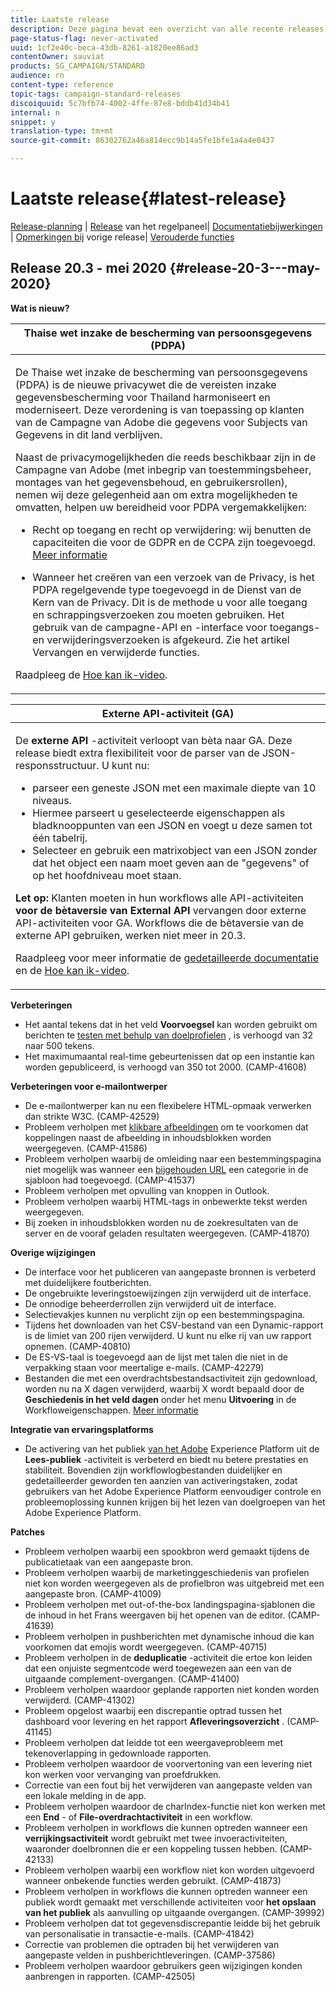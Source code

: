 ```yaml
---
title: Laatste release
description: Deze pagina bevat een overzicht van alle recente releases van Adobe Campaign Standard.
page-status-flag: never-activated
uuid: 1cf2e40c-beca-43db-8261-a1820ee86ad3
contentOwner: sauviat
products: SG_CAMPAIGN/STANDARD
audience: rn
content-type: reference
topic-tags: campaign-standard-releases
discoiquuid: 5c7bfb74-4002-4ffe-87e8-bddb41d34b41
internal: n
snippet: y
translation-type: tm+mt
source-git-commit: 86302762a46a814ecc9b14a5fe1bfe1a4a4e0437

---
```



# Laatste release{#latest-release}

[Release-planning](../../rn/using/release-planning.md) | [Release](https://docs.adobe.com/content/help/en/control-panel/using/release-notes.html) van het regelpaneel| [Documentatiebijwerkingen](../../rn/using/documentation-updates.md) | [Opmerkingen bij](../../rn/using/release-notes-2020.md) vorige release| [Verouderde functies](../../rn/using/deprecated-features.md)

## Release 20.3 - mei 2020 {#release-20-3---may-2020}

**Wat is nieuw?**

<table> 
<thead> 
<tr> 
<th> <strong>Thaise wet inzake de bescherming van persoonsgegevens (PDPA)</strong><br /> </th> 
</tr> 
</thead> 
<tbody> 
<tr> 
<td> <p>De Thaise wet inzake de bescherming van persoonsgegevens (PDPA) is de nieuwe privacywet die de vereisten inzake gegevensbescherming voor Thailand harmoniseert en moderniseert. Deze verordening is van toepassing op klanten van de Campagne van Adobe die gegevens voor Subjects van Gegevens in dit land verblijven.</p>
<p>Naast de privacymogelijkheden die reeds beschikbaar zijn in de Campagne van Adobe (met inbegrip van toestemmingsbeheer, montages van het gegevensbehoud, en gebruikersrollen), nemen wij deze gelegenheid aan om extra mogelijkheden te omvatten, helpen uw bereidheid voor PDPA vergemakkelijken:</p>
<ul>
<li>Recht op toegang en recht op verwijdering: wij benutten de capaciteiten die voor de GDPR en de CCPA zijn toegevoegd. <a href="https://helpx.adobe.com/content/help/en/campaign/kb/acs-privacy.html#righttoaccess">Meer informatie</a> </li>
<li><p>Wanneer het creëren van een verzoek van de Privacy, is het PDPA regelgevende type toegevoegd in de Dienst van de Kern van de Privacy. Dit is de methode u voor alle toegang en schrappingsverzoeken zou moeten gebruiken. Het gebruik van de campagne-API en -interface voor toegangs- en verwijderingsverzoeken is afgekeurd.  Zie het artikel <a href="../../rn/using/deprecated-features.md"></a>Vervangen en verwijderde functies.</p></li>
</ul>
<p>Raadpleeg de <a href="https://docs.adobe.com/content/help/en/campaign-learn/campaign-standard-tutorials/privacy/privacy-overview.html">Hoe kan ik-video</a>.</p>
</td> 
</tr> 
</tbody> 
</table>

<table> 
<thead> 
<tr> 
<th> <strong>Externe API-activiteit (GA)</strong><br /> </th> 
</tr> 
</thead> 
<tbody> 
<tr> 
  <td> <p>De <strong>externe API</strong> -activiteit verloopt van bèta naar GA. Deze release biedt extra flexibiliteit voor de parser van de JSON-responsstructuur. U kunt nu:</p>
<ul>
<li>parseer een geneste JSON met een maximale diepte van 10 niveaus. </li>
<li>Hiermee parseert u geselecteerde eigenschappen als bladknooppunten van een JSON en voegt u deze samen tot één tabelrij.</li>
<li>Selecteer en gebruik een matrixobject van een JSON zonder dat het object een naam moet geven aan de "gegevens" of op het hoofdniveau moet staan.</li>
</ul>
<p><strong>Let op:</strong> Klanten moeten in hun workflows alle API-activiteiten <strong>voor de bètaversie van External API</strong> vervangen door externe API-activiteiten voor GA.  Workflows die de bètaversie van de externe API gebruiken, werken niet meer in 20.3.</p>
<p>Raadpleeg voor meer informatie de <a href="../../automating/using/external-api.md">gedetailleerde documentatie</a> en de <a href="https://docs.adobe.com/content/help/en/campaign-learn/campaign-standard-tutorials/managing-processes-and-data/data-management-activities/external-api-activity.html">Hoe kan ik-video</a>.</p>
</td> 
</tr> 
</tbody> 
</table>

**Verbeteringen**

* Het aantal tekens dat in het veld **Voorvoegsel** kan worden gebruikt om berichten te [testen met behulp van doelprofielen](../../sending/using/testing-messages-using-target.md) , is verhoogd van 32 naar 500 tekens.
* Het maximumaantal real-time gebeurtenissen dat op een instantie kan worden gepubliceerd, is verhoogd van 350 tot 2000. (CAMP-41608)

**Verbeteringen voor e-mailontwerper**

* De e-mailontwerper kan nu een flexibelere HTML-opmaak verwerken dan strikte W3C. (CAMP-42529)
* Probleem verholpen met [klikbare afbeeldingen](../../designing/using/links.md#inserting-a-link) om te voorkomen dat koppelingen naast de afbeelding in inhoudsblokken worden weergegeven. (CAMP-41586)
* Probleem verholpen waarbij de omleiding naar een bestemmingspagina niet mogelijk was wanneer een [bijgehouden URL](../../designing/using/links.md#about-tracked-urls) een categorie in de sjabloon had toegevoegd. (CAMP-41537)
* Probleem verholpen met opvulling van knoppen in Outlook.
* Probleem verholpen waarbij HTML-tags in onbewerkte tekst werden weergegeven.
* Bij zoeken in inhoudsblokken worden nu de zoekresultaten van de server en de vooraf geladen resultaten weergegeven. (CAMP-41870)

**Overige wijzigingen**

* De interface voor het publiceren van aangepaste bronnen is verbeterd met duidelijkere foutberichten.
* De ongebruikte leveringstoewijzingen zijn verwijderd uit de interface.
* De onnodige beheerderrollen zijn verwijderd uit de interface.
* Selectievakjes kunnen nu verplicht zijn op een bestemmingspagina.
* Tijdens het downloaden van het CSV-bestand van een Dynamic-rapport is de limiet van 200 rijen verwijderd. U kunt nu elke rij van uw rapport opnemen. (CAMP-40810)
* De ES-VS-taal is toegevoegd aan de lijst met talen die niet in de verpakking staan voor meertalige e-mails. (CAMP-42279)
* Bestanden die met een overdrachtsbestandsactiviteit zijn gedownload, worden nu na X dagen verwijderd, waarbij X wordt bepaald door de **Geschiedenis in het veld dagen** onder het menu **Uitvoering** in de Workfloweigenschappen. [Meer informatie](../../automating/using/executing-a-workflow.md#workflow-properties)

**Integratie van ervaringsplatforms**

* De activering van het publiek [van het Adobe](../../automating/using/aep-targeting-audiences.md) Experience Platform uit de **Lees-publiek** -activiteit is verbeterd en biedt nu betere prestaties en stabiliteit. Bovendien zijn workflowlogbestanden duidelijker en gedetailleerder geworden ten aanzien van activeringstaken, zodat gebruikers van het Adobe Experience Platform eenvoudiger controle en probleemoplossing kunnen krijgen bij het lezen van doelgroepen van het Adobe Experience Platform.

**Patches**

* Probleem verholpen waarbij een spookbron werd gemaakt tijdens de publicatietaak van een aangepaste bron.
* Probleem verholpen waarbij de marketinggeschiedenis van profielen niet kon worden weergegeven als de profielbron was uitgebreid met een aangepaste bron. (CAMP-41009)
* Probleem verholpen met out-of-the-box landingspagina-sjablonen die de inhoud in het Frans weergaven bij het openen van de editor. (CAMP-41639)
* Probleem verholpen in pushberichten met dynamische inhoud die kan voorkomen dat emojis wordt weergegeven. (CAMP-40715)
* Probleem verholpen in de **deduplicatie** -activiteit die ertoe kon leiden dat een onjuiste segmentcode werd toegewezen aan een van de uitgaande complement-overgangen. (CAMP-41400)
* Probleem verholpen waardoor geplande rapporten niet konden worden verwijderd. (CAMP-41302)
* Probleem opgelost waarbij een discrepantie optrad tussen het dashboard voor levering en het rapport **Afleveringsoverzicht** . (CAMP-41145)
* Probleem verholpen dat leidde tot een weergaveprobleem met tekenoverlapping in gedownloade rapporten.
* Probleem verholpen waardoor de voorvertoning van een levering niet kon werken voor vervanging van proefdrukken.
* Correctie van een fout bij het verwijderen van aangepaste velden van een lokale melding in de app.
* Probleem verholpen waardoor de charIndex-functie niet kon werken met een **End** - of **File-overdrachtactiviteit** in een workflow.
* Probleem verholpen in workflows die kunnen optreden wanneer een **verrijkingsactiviteit** wordt gebruikt met twee invoeractiviteiten, waaronder doelbronnen die er een koppeling tussen hebben. (CAMP-42133)
* Probleem verholpen waarbij een workflow niet kon worden uitgevoerd wanneer onbekende functies werden gebruikt. (CAMP-41873)
* Probleem verholpen in workflows die kunnen optreden wanneer een publiek wordt gemaakt met verschillende activiteiten voor **het opslaan van het publiek** als aanvulling op uitgaande overgangen. (CAMP-39992)
* Probleem verholpen dat tot gegevensdiscrepantie leidde bij het gebruik van personalisatie in transactie-e-mails. (CAMP-41842)
* Correctie van problemen die optraden bij het verwijderen van aangepaste velden in pushberichtleveringen. (CAMP-37586)
* Probleem verholpen waardoor gebruikers geen wijzigingen konden aanbrengen in rapporten. (CAMP-42505)
